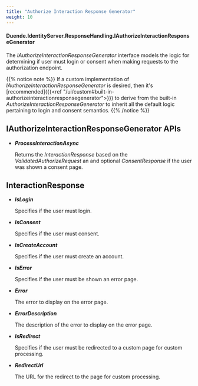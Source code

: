 ```yaml
---
title: "Authorize Interaction Response Generator"
weight: 10
---
```


#### Duende.IdentityServer.ResponseHandling.IAuthorizeInteractionResponseGenerator

The *IAuthorizeInteractionResponseGenerator* interface models the logic for determining if user must login or consent when making requests to the authorization endpoint.

{{% notice note %}}
If a custom implementation of *IAuthorizeInteractionResponseGenerator* is desired, then it's [recommended]({{<ref "/ui/custom#built-in-authorizeinteractionresponsegenerator">}}) to derive from the built-in *AuthorizeInteractionResponseGenerator* to inherit all the default logic pertaining to login and consent semantics.
{{% /notice %}}


## IAuthorizeInteractionResponseGenerator APIs

* ***ProcessInteractionAsync***
    
    Returns the *InteractionResponse* based on the *ValidatedAuthorizeRequest* an and optional *ConsentResponse* if the user was shown a consent page.

## InteractionResponse

* ***IsLogin***
       
    Specifies if the user must login.

* ***IsConsent***
       
    Specifies if the user must consent.

* ***IsCreateAccount***

    Specifies if the user must create an account.

* ***IsError***
       
    Specifies if the user must be shown an error page.

* ***Error***
       
    The error to display on the error page.

* ***ErrorDescription***
       
    The description of the error to display on the error page.

* ***IsRedirect***
       
    Specifies if the user must be redirected to a custom page for custom processing.

* ***RedirectUrl***
       
    The URL for the redirect to the page for custom processing.
